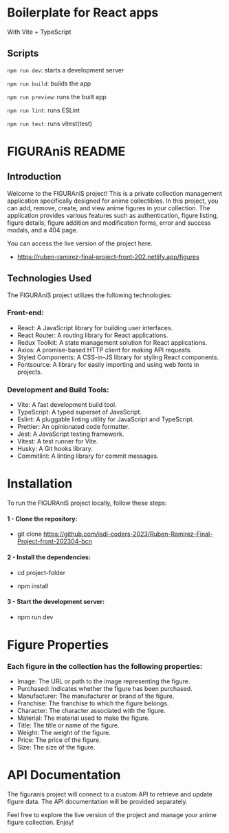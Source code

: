 # Boilerplate for React apps

With Vite + TypeScript

## Scripts

`npm run dev`: starts a development server

`npm run build`: builds the app

`npm run preview`: runs the built app

`npm run lint`: runs ESLint

`npm run test`: runs vitest(test)

# FIGURAniS README

## Introduction

Welcome to the FIGURAniS project! This is a private collection management application specifically designed for anime collectibles. In this project, you can add, remove, create, and view anime figures in your collection. The application provides various features such as authentication, figure listing, figure details, figure addition and modification forms, error and success modals, and a 404 page.

You can access the live version of the project here.

- https://ruben-ramirez-final-project-front-202.netlify.app/figures

## Technologies Used

The FIGURAniS project utilizes the following technologies:

### Front-end:

- React: A JavaScript library for building user interfaces.
- React Router: A routing library for React applications.
- Redux Toolkit: A state management solution for React applications.
- Axios: A promise-based HTTP client for making API requests.
- Styled Components: A CSS-in-JS library for styling React components.
- Fontsource: A library for easily importing and using web fonts in projects.

### Development and Build Tools:

- Vite: A fast development build tool.
- TypeScript: A typed superset of JavaScript.
- Eslint: A pluggable linting utility for JavaScript and TypeScript.
- Prettier: An opinionated code formatter.
- Jest: A JavaScript testing framework.
- Vitest: A test runner for Vite.
- Husky: A Git hooks library.
- Commitlint: A linting library for commit messages.

# Installation

To run the FIGURAniS project locally, follow these steps:

#### 1 - Clone the repository:

- git clone https://github.com/isdi-coders-2023/Ruben-Ramirez-Final-Project-front-202304-bcn

#### 2 - Install the dependencies:

- cd project-folder

- npm install

#### 3 - Start the development server:

- npm run dev

# Figure Properties

### Each figure in the collection has the following properties:

- Image: The URL or path to the image representing the figure.
- Purchased: Indicates whether the figure has been purchased.
- Manufacturer: The manufacturer or brand of the figure.
- Franchise: The franchise to which the figure belongs.
- Character: The character associated with the figure.
- Material: The material used to make the figure.
- Title: The title or name of the figure.
- Weight: The weight of the figure.
- Price: The price of the figure.
- Size: The size of the figure.

# API Documentation

The figuranis project will connect to a custom API to retrieve and update figure data. The API documentation will be provided separately.

Feel free to explore the live version of the project and manage your anime figure collection. Enjoy!
